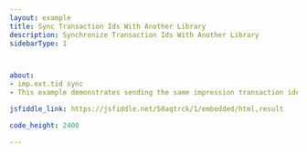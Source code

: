 ```yaml
---
layout: example
title: Sync Transaction Ids With Another Library
description: Synchronize Transaction Ids With Another Library
sidebarType: 1



about:
- imp.ext.tid sync
- This example demonstrates sending the same impression transaction identifier (imp.ext.tid) to two on page libraries

jsfiddle_link: https://jsfiddle.net/50aqtrck/1/embedded/html,result

code_height: 2400

---
```

